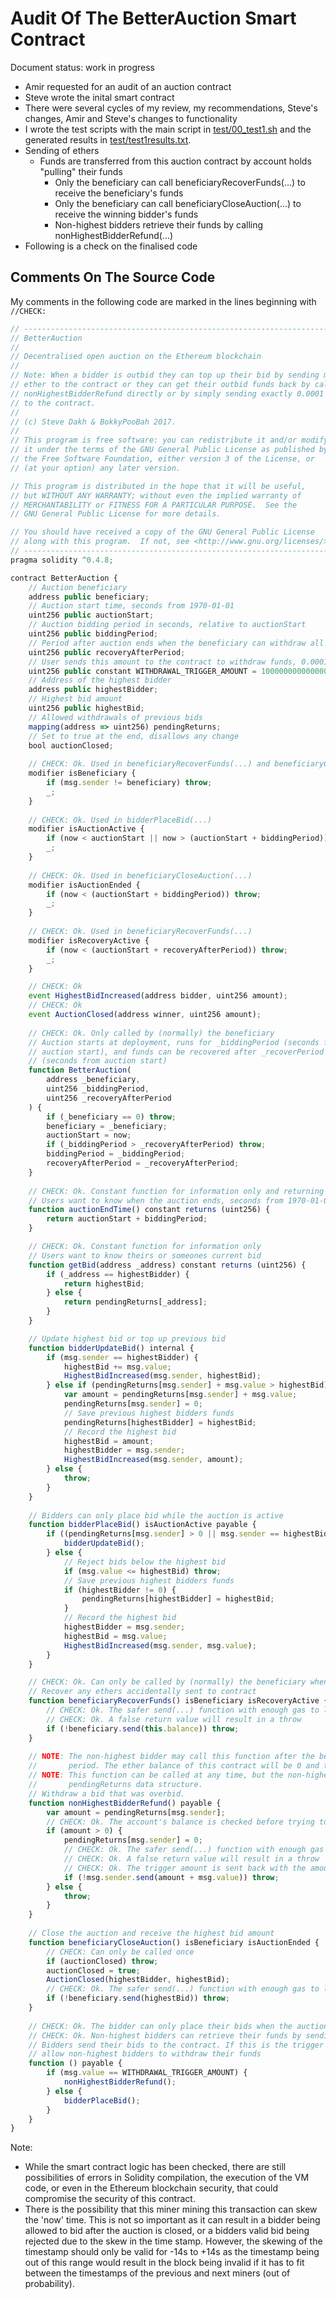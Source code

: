 # Audit Of The BetterAuction Smart Contract

Document status: work in progress

* Amir requested for an audit of an auction contract 
* Steve wrote the inital smart contract
* There were several cycles of my review, my recommendations, Steve's changes, Amir and Steve's changes to functionality
* I wrote the test scripts with the main script in [test/00_test1.sh](test/00_test1.sh) and the generated results in [test/test1results.txt](test/test1results.txt).
* Sending of ethers
  * Funds are transferred from this auction contract by account holds "pulling" their funds
    * Only the beneficiary can call beneficiaryRecoverFunds(...) to receive the beneficiary's funds
    * Only the beneficiary can call beneficiaryCloseAuction(...) to receive the winning bidder's funds
    * Non-highest bidders retrieve their funds by calling nonHighestBidderRefund(...)
* Following is a check on the finalised code


## Comments On The Source Code

My comments in the following code are marked in the lines beginning with `//CHECK: `

```javascript
// ------------------------------------------------------------------------
// BetterAuction
//
// Decentralised open auction on the Ethereum blockchain
//
// Note: When a bidder is outbid they can top up their bid by sending more
// ether to the contract or they can get their outbid funds back by calling 
// nonHighestBidderRefund directly or by simply sending exactly 0.0001 ETH  
// to the contract.
//
// (c) Steve Dakh & BokkyPooBah 2017.
//
// This program is free software: you can redistribute it and/or modify
// it under the terms of the GNU General Public License as published by
// the Free Software Foundation, either version 3 of the License, or
// (at your option) any later version.

// This program is distributed in the hope that it will be useful,
// but WITHOUT ANY WARRANTY; without even the implied warranty of
// MERCHANTABILITY or FITNESS FOR A PARTICULAR PURPOSE.  See the
// GNU General Public License for more details.

// You should have received a copy of the GNU General Public License
// along with this program.  If not, see <http://www.gnu.org/licenses/>.
// ------------------------------------------------------------------------
pragma solidity ^0.4.8;

contract BetterAuction {
    // Auction beneficiary
    address public beneficiary;
    // Auction start time, seconds from 1970-01-01
    uint256 public auctionStart;
    // Auction bidding period in seconds, relative to auctionStart
    uint256 public biddingPeriod;
    // Period after auction ends when the beneficiary can withdraw all funds, relative to auctionStart
    uint256 public recoveryAfterPeriod;
    // User sends this amount to the contract to withdraw funds, 0.0001 ETH
    uint256 public constant WITHDRAWAL_TRIGGER_AMOUNT = 100000000000000;
    // Address of the highest bidder
    address public highestBidder;
    // Highest bid amount
    uint256 public highestBid;
    // Allowed withdrawals of previous bids
    mapping(address => uint256) pendingReturns;
    // Set to true at the end, disallows any change
    bool auctionClosed;
 
    // CHECK: Ok. Used in beneficiaryRecoverFunds(...) and beneficiaryCloseAuction(...)
    modifier isBeneficiary {
        if (msg.sender != beneficiary) throw;
        _;
    }
 
    // CHECK: Ok. Used in bidderPlaceBid(...)
    modifier isAuctionActive {
        if (now < auctionStart || now > (auctionStart + biddingPeriod)) throw;
        _;
    }
 
    // CHECK: Ok. Used in beneficiaryCloseAuction(...)
    modifier isAuctionEnded {
        if (now < (auctionStart + biddingPeriod)) throw;
        _;
    }
 
    // CHECK: Ok. Used in beneficiaryRecoverFunds(...)
    modifier isRecoveryActive {
        if (now < (auctionStart + recoveryAfterPeriod)) throw;
        _;
    }

    // CHECK: Ok
    event HighestBidIncreased(address bidder, uint256 amount);
    // CHECK: Ok
    event AuctionClosed(address winner, uint256 amount);
    
    // CHECK: Ok. Only called by (normally) the beneficiary
    // Auction starts at deployment, runs for _biddingPeriod (seconds from 
    // auction start), and funds can be recovered after _recoverPeriod 
    // (seconds from auction start)
    function BetterAuction(
        address _beneficiary,
        uint256 _biddingPeriod,
        uint256 _recoveryAfterPeriod
    ) {
        if (_beneficiary == 0) throw;
        beneficiary = _beneficiary;
        auctionStart = now;
        if (_biddingPeriod > _recoveryAfterPeriod) throw;
        biddingPeriod = _biddingPeriod;
        recoveryAfterPeriod = _recoveryAfterPeriod;
    }
 
    // CHECK: Ok. Constant function for information only and returning variables set by (normally) the beneficiary
    // Users want to know when the auction ends, seconds from 1970-01-01
    function auctionEndTime() constant returns (uint256) {
        return auctionStart + biddingPeriod;
    }

    // CHECK: Ok. Constant function for information only
    // Users want to know theirs or someones current bid
    function getBid(address _address) constant returns (uint256) {
        if (_address == highestBidder) {
            return highestBid;
        } else {
            return pendingReturns[_address];
        }
    }

    // Update highest bid or top up previous bid
    function bidderUpdateBid() internal {
        if (msg.sender == highestBidder) {
            highestBid += msg.value;
            HighestBidIncreased(msg.sender, highestBid);
        } else if (pendingReturns[msg.sender] + msg.value > highestBid) {
            var amount = pendingReturns[msg.sender] + msg.value;
            pendingReturns[msg.sender] = 0;
            // Save previous highest bidders funds
            pendingReturns[highestBidder] = highestBid;
            // Record the highest bid
            highestBid = amount;
            highestBidder = msg.sender;
            HighestBidIncreased(msg.sender, amount);
        } else {
            throw;
        }
    }
 
    // Bidders can only place bid while the auction is active 
    function bidderPlaceBid() isAuctionActive payable {
        if ((pendingReturns[msg.sender] > 0 || msg.sender == highestBidder) && msg.value > 0) {
            bidderUpdateBid();
        } else {
            // Reject bids below the highest bid
            if (msg.value <= highestBid) throw;
            // Save previous highest bidders funds
            if (highestBidder != 0) {
                pendingReturns[highestBidder] = highestBid;
            }
            // Record the highest bid
            highestBidder = msg.sender;
            highestBid = msg.value;
            HighestBidIncreased(msg.sender, msg.value);
        }
    }

    // CHECK: Ok. Can only be called by (normally) the beneficiary when recovery is active
    // Recover any ethers accidentally sent to contract
    function beneficiaryRecoverFunds() isBeneficiary isRecoveryActive {
        // CHECK: Ok. The safer send(...) function with enough gas to log an event is used instead of call.value()() 
        // CHECK: Ok. A false return value will result in a throw
        if (!beneficiary.send(this.balance)) throw;
    }
 
    // NOTE: The non-highest bidder may call this function after the beneficiary has recovered the funds in the recovery
    //       period. The ether balance of this contract will be 0 and the send(...) will fail.
    // NOTE: This function can be called at any time, but the non-highest bidder needs to already be stored in the 
    //       pendingReturns data structure.
    // Withdraw a bid that was overbid.
    function nonHighestBidderRefund() payable {
        var amount = pendingReturns[msg.sender];
        // CHECK: Ok. The account's balance is checked before trying to send back the refund
        if (amount > 0) {
            pendingReturns[msg.sender] = 0;
            // CHECK: Ok. The safer send(...) function with enough gas to log an event is used instead of call.value()()
            // CHECK: Ok. A false return value will result in a throw
            // CHECK: Ok. The trigger amount is sent back with the amounts contributed
            if (!msg.sender.send(amount + msg.value)) throw;
        } else {
            throw;
        }
    }
 
    // Close the auction and receive the highest bid amount
    function beneficiaryCloseAuction() isBeneficiary isAuctionEnded {
        // CHECK: Can only be called once
        if (auctionClosed) throw;
        auctionClosed = true;
        AuctionClosed(highestBidder, highestBid);
        // CHECK: Ok. The safer send(...) function with enough gas to log an event is used instead of call.value()()
        if (!beneficiary.send(highestBid)) throw;
    }
 
    // CHECK: Ok. The bidder can only place their bids when the auction is active.
    // CHECK: Ok. Non-highest bidders can retrieve their funds by sending the trigger amount
    // Bidders send their bids to the contract. If this is the trigger amount
    // allow non-highest bidders to withdraw their funds
    function () payable {
        if (msg.value == WITHDRAWAL_TRIGGER_AMOUNT) {
            nonHighestBidderRefund();
        } else {
            bidderPlaceBid();
        }
    }
}
```

Note:

* While the smart contract logic has been checked, there are still possibilities of errors in Solidity compilation, the execution of the VM code, or even in the Ethereum blockchain security, that could compromise the security of this contract.
* There is the possibility that this miner mining this transaction can skew the 'now' time. This is not so important as it can result in a bidder being allowed to bid after the auction is closed, or a bidders valid bid being rejected due to the skew in the time stamp. However, the skewing of the timestamp should only be valid for -14s to +14s as the timestamp being out of this range would result in the block being invalid if it has to fit between the timestamps of the previous and next miners (out of probability).